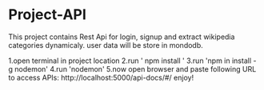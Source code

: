 # Project-API
This project contains Rest Api for login, signup and extract wikipedia categories dynamicaly.
user data will be store in mondodb.

1.open terminal in project location
2.run ' npm install '
3.run 'npm in install -g nodemon'
4.run 'nodemon' 
5.now open browser and paste following URL to access APIs:
           http://localhost:5000/api-docs/#/
enjoy!

